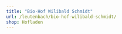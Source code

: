 ```yaml
---
title: "Bio-Hof Wilibald Schmidt"
url: /leutenbach/bio-hof-wilibald-schmidt/
shop: Hofladen
---
```

